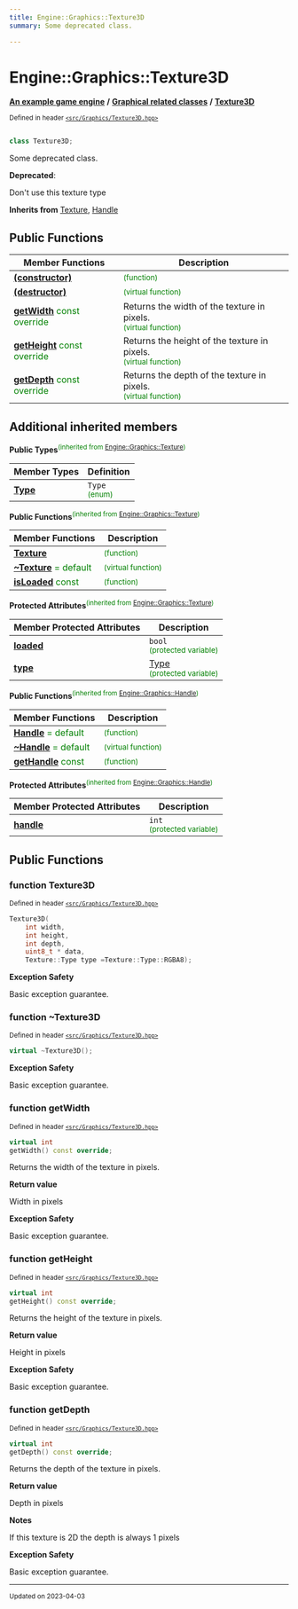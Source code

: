 ```yaml
---
title: Engine::Graphics::Texture3D
summary: Some deprecated class. 

---
```


# Engine::Graphics::Texture3D

**[An example game engine](/libraries/group__Engine.md)** **/** **[Graphical related classes](/libraries/group__Graphics.md)** **/** 
**[Texture3D](/classes/classEngine_1_1Graphics_1_1Texture3D.md)**

<sup>Defined in header [`<src/Graphics/Texture3D.hpp>`](/files/Texture3D_8hpp.md#file-texture3d.hpp)</sup>



```cpp

class Texture3D;
```

Some deprecated class. 

**Deprecated**:

Don't use this texture type 


**Inherits from** [Texture](/classes/classEngine_1_1Graphics_1_1Texture.md), [Handle](/classes/classEngine_1_1Graphics_1_1Handle.md)

## Public Functions
| Member Functions | Description |
| -------------- | -------------- |
| **[(constructor)](/classes/classEngine_1_1Graphics_1_1Texture3D.md#function-texture3d)** |  <sup><span style="color:green">(function)</span></sup> |
| **[(destructor)](/classes/classEngine_1_1Graphics_1_1Texture3D.md#function-~texture3d)** |  <sup><span style="color:green">(virtual function)</span></sup> |
| **[getWidth](/classes/classEngine_1_1Graphics_1_1Texture3D.md#function-getwidth)** <span style="color:green">const</span> <span style="color:green">override</span>| Returns the width of the texture in pixels. <br> <sup><span style="color:green">(virtual function)</span></sup> |
| **[getHeight](/classes/classEngine_1_1Graphics_1_1Texture3D.md#function-getheight)** <span style="color:green">const</span> <span style="color:green">override</span>| Returns the height of the texture in pixels. <br> <sup><span style="color:green">(virtual function)</span></sup> |
| **[getDepth](/classes/classEngine_1_1Graphics_1_1Texture3D.md#function-getdepth)** <span style="color:green">const</span> <span style="color:green">override</span>| Returns the depth of the texture in pixels. <br> <sup><span style="color:green">(virtual function)</span></sup> |


## Additional inherited members

**Public Types**<sup><span style="color:green">(inherited from [Engine::Graphics::Texture](/classes/classEngine_1_1Graphics_1_1Texture.md))</span></sup>


| Member Types | Definition           |
| -------------- | -------------- |
| **[Type](/classes/classEngine_1_1Graphics_1_1Texture.md#enum-type)**| `Type`<br> <sup><span style="color:green">(enum)</span></sup>|

**Public Functions**<sup><span style="color:green">(inherited from [Engine::Graphics::Texture](/classes/classEngine_1_1Graphics_1_1Texture.md))</span></sup>

| Member Functions | Description |
| -------------- | -------------- |
| **[Texture](/classes/classEngine_1_1Graphics_1_1Texture.md#function-texture)** |  <sup><span style="color:green">(function)</span></sup> |
| **[~Texture](/classes/classEngine_1_1Graphics_1_1Texture.md#function-~texture)**  <span style="color:green">= default</span>|  <sup><span style="color:green">(virtual function)</span></sup> |
| **[isLoaded](/classes/classEngine_1_1Graphics_1_1Texture.md#function-isloaded)** <span style="color:green">const</span>|  <sup><span style="color:green">(function)</span></sup> |


**Protected Attributes**<sup><span style="color:green">(inherited from [Engine::Graphics::Texture](/classes/classEngine_1_1Graphics_1_1Texture.md))</span></sup>


| Member Protected Attributes| Description    |
| -------------- | -------------- |
| **[loaded](/classes/classEngine_1_1Graphics_1_1Texture.md#variable-loaded)** | `bool`<br> <sup><span style="color:green">(protected variable)</span></sup> |
| **[type](/classes/classEngine_1_1Graphics_1_1Texture.md#variable-type)** | [Type](/classes/classEngine_1_1Graphics_1_1Texture.md#enum-type)<br> <sup><span style="color:green">(protected variable)</span></sup> |

**Public Functions**<sup><span style="color:green">(inherited from [Engine::Graphics::Handle](/classes/classEngine_1_1Graphics_1_1Handle.md))</span></sup>

| Member Functions | Description |
| -------------- | -------------- |
| **[Handle](/classes/classEngine_1_1Graphics_1_1Handle.md#function-handle)**  <span style="color:green">= default</span>|  <sup><span style="color:green">(function)</span></sup> |
| **[~Handle](/classes/classEngine_1_1Graphics_1_1Handle.md#function-~handle)**  <span style="color:green">= default</span>|  <sup><span style="color:green">(virtual function)</span></sup> |
| **[getHandle](/classes/classEngine_1_1Graphics_1_1Handle.md#function-gethandle)** <span style="color:green">const</span>|  <sup><span style="color:green">(function)</span></sup> |


**Protected Attributes**<sup><span style="color:green">(inherited from [Engine::Graphics::Handle](/classes/classEngine_1_1Graphics_1_1Handle.md))</span></sup>


| Member Protected Attributes| Description    |
| -------------- | -------------- |
| **[handle](/classes/classEngine_1_1Graphics_1_1Handle.md#variable-handle)** | `int`<br> <sup><span style="color:green">(protected variable)</span></sup> |


## Public Functions

### function Texture3D


<sup>Defined in header [`<src/Graphics/Texture3D.hpp>`](/files/Texture3D_8hpp.md#file-texture3d.hpp)</sup>

```cpp 
Texture3D(
    int width, 
    int height, 
    int depth, 
    uint8_t * data, 
    Texture::Type type =Texture::Type::RGBA8);
```




















**Exception Safety**

Basic exception guarantee.




### function ~Texture3D


<sup>Defined in header [`<src/Graphics/Texture3D.hpp>`](/files/Texture3D_8hpp.md#file-texture3d.hpp)</sup>

```cpp 
virtual ~Texture3D();
```




















**Exception Safety**

Basic exception guarantee.




### function getWidth


<sup>Defined in header [`<src/Graphics/Texture3D.hpp>`](/files/Texture3D_8hpp.md#file-texture3d.hpp)</sup>

```cpp 
virtual int
getWidth() const override;
```





Returns the width of the texture in pixels. 






**Return value**

Width in pixels 












**Exception Safety**

Basic exception guarantee.




### function getHeight


<sup>Defined in header [`<src/Graphics/Texture3D.hpp>`](/files/Texture3D_8hpp.md#file-texture3d.hpp)</sup>

```cpp 
virtual int
getHeight() const override;
```





Returns the height of the texture in pixels. 






**Return value**

Height in pixels 












**Exception Safety**

Basic exception guarantee.




### function getDepth


<sup>Defined in header [`<src/Graphics/Texture3D.hpp>`](/files/Texture3D_8hpp.md#file-texture3d.hpp)</sup>

```cpp 
virtual int
getDepth() const override;
```





Returns the depth of the texture in pixels. 






**Return value**

Depth in pixels 


**Notes**

If this texture is 2D the depth is always 1 pixels 










**Exception Safety**

Basic exception guarantee.








-------------------------------

<sub>Updated on 2023-04-03</sub>